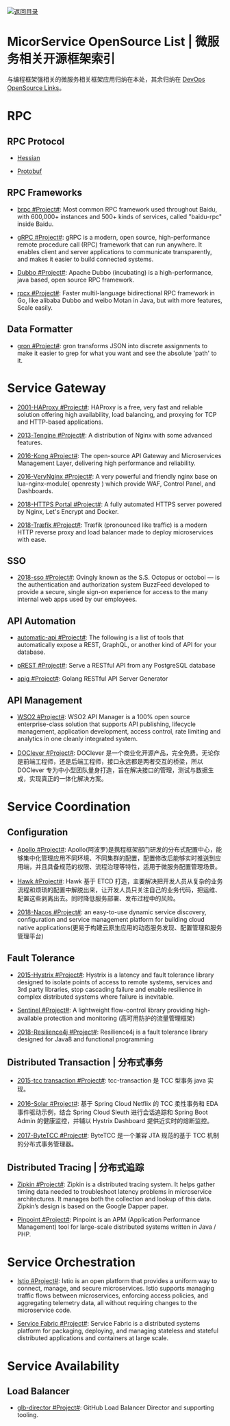 [![返回目录](https://user-images.githubusercontent.com/5803001/38079637-ff0abcf0-3371-11e8-9b76-ad651620afc7.jpg)](https://github.com/wxyyxc1992/Awesome-Lists)

# MicorService OpenSource List | 微服务相关开源框架索引

与编程框架强相关的微服务相关框架应用归纳在本处，其余归纳在 [DevOps OpenSource Links](https://parg.co/A1W)。

# RPC

## RPC Protocol

- [Hessian]()

- [Protobuf]()

## RPC Frameworks

- [brpc #Project#](https://github.com/brpc/brpc): Most common RPC framework used throughout Baidu, with 600,000+ instances and 500+ kinds of services, called "baidu-rpc" inside Baidu.

- [gRPC #Project#](https://grpc.io/docs/guides/): gRPC is a modern, open source, high-performance remote procedure call (RPC) framework that can run anywhere. It enables client and server applications to communicate transparently, and makes it easier to build connected systems.

- [Dubbo #Project#](https://github.com/apache/incubator-dubbo): Apache Dubbo (incubating) is a high-performance, java based, open source RPC framework.

- [rpcx #Project#](https://github.com/smallnest/rpcx): Faster multil-language bidirectional RPC framework in Go, like alibaba Dubbo and weibo Motan in Java, but with more features, Scale easily.

## Data Formatter

- [gron #Project#](https://github.com/tomnomnom/gron): gron transforms JSON into discrete assignments to make it easier to grep for what you want and see the absolute 'path' to it.

# Service Gateway

- [2001-HAProxy #Project#](http://www.haproxy.org/): HAProxy is a free, very fast and reliable solution offering high availability, load balancing, and proxying for TCP and HTTP-based applications.

- [2013-Tengine #Project#](https://github.com/alibaba/tengine): A distribution of Nginx with some advanced features.

- [2016-Kong #Project#](https://getkong.org/): The open-source API Gateway and Microservices Management Layer, delivering high performance and reliability.

- [2016-VeryNginx #Project#](https://github.com/alexazhou/VeryNginx): A very powerful and friendly nginx base on lua-nginx-module( openresty ) which provide WAF, Control Panel, and Dashboards.

* [2018-HTTPS Portal #Project#](https://github.com/SteveLTN/https-portal): A fully automated HTTPS server powered by Nginx, Let's Encrypt and Docker.

- [2018-Træfik #Project#](https://github.com/containous/traefik): Træfik (pronounced like traffic) is a modern HTTP reverse proxy and load balancer made to deploy microservices with ease.

## SSO

- [2018-sso #Project#](https://github.com/buzzfeed/sso): Ovingly known as the S.S. Octopus or octoboi — is the authentication and authorization system BuzzFeed developed to provide a secure, single sign-on experience for access to the many internal web apps used by our employees.

## API Automation

- [automatic-api #Project#](https://github.com/dbohdan/automatic-api): The following is a list of tools that automatically expose a REST, GraphQL, or another kind of API for your database.

- [pREST #Project#](https://github.com/prest/prest): Serve a RESTful API from any PostgreSQL database

- [apig #Project#](https://github.com/wantedly/apig): Golang RESTful API Server Generator

## API Management

- [WSO2 #Project#](https://wso2.com/api-management/): WSO2 API Manager is a 100% open source enterprise-class solution that supports API publishing, lifecycle management, application development, access control, rate limiting and analytics in one cleanly integrated system.

- [DOClever #Project#](https://github.com/sx1989827/DOClever): DOClever 是一个商业化开源产品，完全免费。无论你是前端工程师，还是后端工程师，接口永远都是两者交互的桥梁，所以 DOClever 专为中小型团队量身打造，旨在解决接口的管理，测试与数据生成，实现真正的一体化解决方案。

# Service Coordination

## Configuration

- [Apollo #Project#](https://github.com/ctripcorp/apollo): Apollo(阿波罗)是携程框架部门研发的分布式配置中心，能够集中化管理应用不同环境、不同集群的配置，配置修改后能够实时推送到应用端，并且具备规范的权限、流程治理等特性，适用于微服务配置管理场景。

* [Hawk #Project#](https://parg.co/Uv4): Hawk 基于 ETCD 打造，主要解决把开发人员从复杂的业务流程和烦琐的配置中解脱出来，让开发人员只关注自己的业务代码，把运维、配置这些剥离出去。同时降低服务部署、发布过程中的风险。

- [2018-Nacos #Project#](https://github.com/alibaba/nacos): an easy-to-use dynamic service discovery, configuration and service management platform for building cloud native applications(更易于构建云原生应用的动态服务发现、配置管理和服务管理平台)

## Fault Tolerance

- [2015-Hystrix #Project#](https://github.com/Netflix/Hystrix): Hystrix is a latency and fault tolerance library designed to isolate points of access to remote systems, services and 3rd party libraries, stop cascading failure and enable resilience in complex distributed systems where failure is inevitable.

- [Sentinel #Project#](https://github.com/alibaba/Sentinel): A lightweight flow-control library providing high-available protection and monitoring (高可用防护的流量管理框架)

- [2018-Resilience4j #Project#](https://github.com/resilience4j/resilience4j): Resilience4j is a fault tolerance library designed for Java8 and functional programming

## Distributed Transaction | 分布式事务

- [2015-tcc transaction #Project#](https://github.com/changmingxie/tcc-transaction): tcc-transaction 是 TCC 型事务 java 实现。

- [2016-Solar #Project#](https://github.com/prontera/spring-cloud-rest-tcc): 基于 Spring Cloud Netflix 的 TCC 柔性事务和 EDA 事件驱动示例，结合 Spring Cloud Sleuth 进行会话追踪和 Spring Boot Admin 的健康监控，并辅以 Hystrix Dashboard 提供近实时的熔断监控。

- [2017-ByteTCC #Project#](https://github.com/liuyangming/ByteTCC): ByteTCC 是一个兼容 JTA 规范的基于 TCC 机制的分布式事务管理器。

## Distributed Tracing | 分布式追踪

- [Zipkin #Project#](https://github.com/openzipkin/zipkin): Zipkin is a distributed tracing system. It helps gather timing data needed to troubleshoot latency problems in microservice architectures. It manages both the collection and lookup of this data. Zipkin’s design is based on the Google Dapper paper.

- [Pinpoint #Project#](http://naver.github.io/pinpoint/): Pinpoint is an APM (Application Performance Management) tool for large-scale distributed systems written in Java / PHP.

# Service Orchestration

- [Istio #Project#](https://istio.io/about/intro.html): Istio is an open platform that provides a uniform way to connect, manage, and secure microservices. Istio supports managing traffic flows between microservices, enforcing access policies, and aggregating telemetry data, all without requiring changes to the microservice code.

- [Service Fabric #Project#](https://github.com/Microsoft/service-fabric): Service Fabric is a distributed systems platform for packaging, deploying, and managing stateless and stateful distributed applications and containers at large scale.

# Service Availability

## Load Balancer

- [glb-director #Project#](https://github.com/github/glb-director): GitHub Load Balancer Director and supporting tooling.
